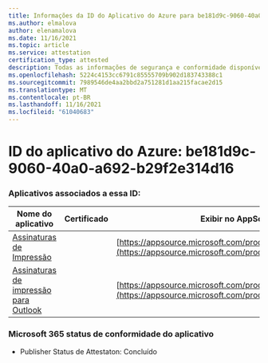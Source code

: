 ```yaml
---
title: Informações da ID do Aplicativo do Azure para be181d9c-9060-40a0-a692-b29f2e314d16
ms.author: elmalova
author: elenamalova
ms.date: 11/16/2021
ms.topic: article
ms.service: attestation
certification_type: attested
description: Todas as informações de segurança e conformidade disponíveis para be181d9c-9060-40a0-a692-b29f2e314d16.
ms.openlocfilehash: 5224c4153cc6791c85555709b902d183743388c1
ms.sourcegitcommit: 7989546de4aa2bbd2a751281d1aa215facae2d15
ms.translationtype: MT
ms.contentlocale: pt-BR
ms.lasthandoff: 11/16/2021
ms.locfileid: "61040683"
---
```

# <a name="azure-app-id-be181d9c-9060-40a0-a692-b29f2e314d16"></a>ID do aplicativo do Azure: be181d9c-9060-40a0-a692-b29f2e314d16


### <a name="apps-associated-with-this-id"></a>Aplicativos associados a essa ID:
| **Nome do aplicativo** | **Certificado** | **Exibir no AppSource** |
|--------------|---------------|-----------------------|
| [Assinaturas de Impressão](https://docs.microsoft.com/microsoft-365-app-certification/forward/WA200003216) |  | [https://appsource.microsoft.com/product/office/WA200003216](https://appsource.microsoft.com/product/office/WA200003216) |
| [Assinaturas de impressão para Outlook](https://docs.microsoft.com/microsoft-365-app-certification/forward/WA200003199) |  | [https://appsource.microsoft.com/product/office/WA200003199](https://appsource.microsoft.com/product/office/WA200003199) |

### <a name="microsoft-365-app-compliance-status"></a>Microsoft 365 status de conformidade do aplicativo
- Publisher Status de Attestaton: Concluído
